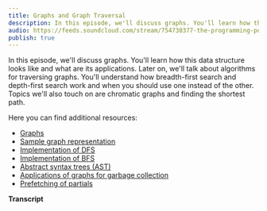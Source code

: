 ```yaml
---
title: Graphs and Graph Traversal
description: In this episode, we'll discuss graphs. You'll learn how this data structure looks like and what are its applications. Later on, we'll talk about algorithms for traversing graphs. You'll understand how breadth-first search and depth-first search work and when you should use one instead of the other. Topics we'll also touch on are chromatic graphs and finding the shortest path.
audio: https://feeds.soundcloud.com/stream/754730377-the-programming-podcast-episode-6-graphs-and-graph-traversal.mp3
publish: true
---
```


In this episode, we'll discuss graphs. You'll learn how this data structure looks like and what are its applications. Later on, we'll talk about algorithms for traversing graphs. You'll understand how breadth-first search and depth-first search work and when you should use one instead of the other. Topics we'll also touch on are chromatic graphs and finding the shortest path.

Here you can find additional resources:

- [Graphs](https://en.wikipedia.org/wiki/Graph_(abstract_data_type))
- [Sample graph representation](https://github.com/mgechev/programming-podcast-samples/blob/master/5-graph-traversal/graph.ts)
- [Implementation of DFS](https://github.com/mgechev/programming-podcast-samples/blob/master/5-graph-traversal/dfs.ts)
- [Implementation of BFS](https://github.com/mgechev/programming-podcast-samples/blob/master/5-graph-traversal/bfs.ts)
- [Abstract syntax trees (AST)](https://en.wikipedia.org/wiki/Abstract_syntax_tree)
- [Applications of graphs for garbage collection](https://en.wikipedia.org/wiki/Cheney%27s_algorithm)
- [Prefetching of partials](https://blog.mgechev.com/2013/10/01/angularjs-partials-lazy-prefetching-strategy-weighted-directed-graph/)

**Transcript**
